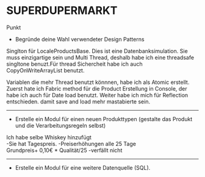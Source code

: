 # SUPERDUPERMARKT


Punkt 

* Begründe deine Wahl verwendeter Design Patterns

Singlton für LocaleProductsBase. 
Dies ist eine Datenbanksimulation. Sie muss einzigartige sein und Multi Thread, deshalb habe ich 
eine threadsafe singltone benuzt.Für thread Sichercheit habe ich auch CopyOnWriteArrayList benutzt.

Variablen die mehr Thread benutzt könnnen, habe ich als
Atomic erstellt.
Zuerst hate ich Fabric method für die Product Erstellung in Console, 
der habe ich auch für Date load benutzt. Weiter habe ich mich für Reflection entschieden.
damit save and load mehr mastabierte sein.

__________________________________________________________________
* Erstelle ein Modul für einen neuen Produkttypen (gestalte das Produkt und die
Verarbeitungsregeln selbst)

Ich habe selbe Whiskey hinzufügt  
-Sie hat Tagespreis.
-Preiserhöhungen alle 25 Tage  
 Grundpreis+ 0,10€ * Qualität/25
-verfällt nicht

 __________________________________________________________________

* Erstelle ein Modul für eine weitere Datenquelle (SQL).

